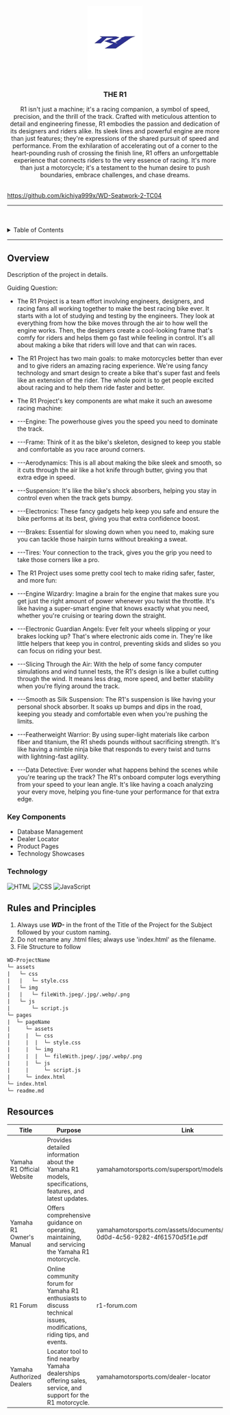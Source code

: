<a name="readme-top">

<br/>

<br />
<div align="center">
  <a href="https://github.com/urfavbatman/">
  <!-- TODO: If you want to add logo or banner you can add it here -->
    <img src="./assets/img/yamaha-r1-logo-vector-11574209521jqcj8vx91a-removebg-preview.png" alt="Nyebe" width="130" height="170">
  </a>
<!-- TODO: Change Title to the name of the title of your Project -->
  <h3 align="center">THE R1</h3>
</div>
<!-- TODO: Make a short description -->
<div align="center">
  R1 isn't just a machine; it's a racing companion, a symbol of speed, precision, and the thrill of the track. Crafted with meticulous attention to detail and engineering finesse, R1 embodies the passion and dedication of its designers and riders alike. Its sleek lines and powerful engine are more than just features; they're expressions of the shared pursuit of speed and performance. From the exhilaration of accelerating out of a corner to the heart-pounding rush of crossing the finish line, R1 offers an unforgettable experience that connects riders to the very essence of racing. It's more than just a motorcycle; it's a testament to the human desire to push boundaries, embrace challenges, and chase dreams.
</div>

<br />

<!-- TODO: Change the zyx-0314 into your github username  -->
<!-- TODO: Change the WD-Template-Project into the same name of your folder -->
https://github.com/kichiya999x/WD-Seatwork-2-TC04

---

<br />
<br />

<!-- TODO: If you want to add more layers for your readme -->
<details>
  <summary>Table of Contents</summary>
  <ol>
    <li>
      <a href="#overview">Overview</a>
      <ol>
        <li>
          <a href="#key-components">Key Components</a>
        </li>
        <li>
          <a href="#technology">Technology</a>
        </li>
      </ol>
    </li>
    <li>
      <a href="#rules-and-principles">Rules and Principles</a>
    </li>
    <li>
      <a href="#resources">Resources</a>
    </li>
  </ol>
</details>

---

## Overview

<!-- TODO: To be changed -->
<!-- The following are just sample -->
Description of the project in details.

Guiding Question:
- The R1 Project is a team effort involving engineers, designers, and racing fans all working together to make the best racing bike ever. It starts with a lot of studying and testing by the engineers. They look at everything from how the bike moves through the air to how well the engine works. Then, the designers create a cool-looking frame that's comfy for riders and helps them go fast while feeling in control. It's all about making a bike that riders will love and that can win races.

- The R1 Project has two main goals: to make motorcycles better than ever and to give riders an amazing racing experience. We're using fancy technology and smart design to create a bike that's super fast and feels like an extension of the rider. The whole point is to get people excited about racing and to help them ride faster and better.

- The R1 Project's key components are what make it such an awesome racing machine:
-   ---Engine: The powerhouse gives you the speed you need to dominate the track.
-   ---Frame: Think of it as the bike's skeleton, designed to keep you stable and comfortable as you race around corners.
-   ---Aerodynamics: This is all about making the bike sleek and smooth, so it cuts through the air like a hot knife through butter, giving you that extra edge in speed.
-   ---Suspension: It's like the bike's shock absorbers, helping you stay in control even when the track gets bumpy.
-   ---Electronics: These fancy gadgets help keep you safe and ensure the bike performs at its best, giving you that extra confidence boost.
-   ---Brakes: Essential for slowing down when you need to, making sure you can tackle those hairpin turns without breaking a sweat.
-   ---Tires: Your connection to the track, gives you the grip you need to take those corners like a pro.
- The R1 Project uses some pretty cool tech to make riding safer, faster, and more fun:
-   ---Engine Wizardry: Imagine a brain for the engine that makes sure you get just the right amount of power whenever you twist the throttle. It's like having a super-smart engine that knows exactly what you need, whether you're cruising or tearing down the straight.
-   ---Electronic Guardian Angels: Ever felt your wheels slipping or your brakes locking up? That's where electronic aids come in. They're like little helpers that keep you in control, preventing skids and slides so you can focus on riding your best.
-   ---Slicing Through the Air: With the help of some fancy computer simulations and wind tunnel tests, the R1's design is like a bullet cutting through the wind. It means less drag, more speed, and better stability when you're flying around the track.
-   ---Smooth as Silk Suspension: The R1's suspension is like having your personal shock absorber. It soaks up bumps and dips in the road, keeping you steady and comfortable even when you're pushing the limits.
-   ---Featherweight Warrior: By using super-light materials like carbon fiber and titanium, the R1 sheds pounds without sacrificing strength. It's like having a nimble ninja bike that responds to every twist and turns with lightning-fast agility.
-   ---Data Detective: Ever wonder what happens behind the scenes while you're tearing up the track? The R1's onboard computer logs everything from your speed to your lean angle. It's like having a coach analyzing your every move, helping you fine-tune your performance for that extra edge.

### Key Components
<!-- TODO: List of Key Components -->
<!-- The following are just sample -->
- Database Management
- Dealer Locator
- Product Pages
- Technology Showcases

### Technology
<!-- TODO: List of Technology Used -->
![HTML](https://img.shields.io/badge/HTML-E34F26?style=for-the-badge&logo=html5&logoColor=white)
![CSS](https://img.shields.io/badge/CSS-1572B6?style=for-the-badge&logo=css3&logoColor=white)
![JavaScript](https://img.shields.io/badge/JavaScript-F7DF1E?style=for-the-badge&logo=javascript&logoColor=white)

## Rules and Principles
1. Always use ***WD-*** in the front of the Title of the Project for the Subject followed by your custom naming.
2. Do not rename any .html files; always use 'index.html' as the filename.
3. File Structure to follow

```
WD-ProjectName
└─ assets
|   └─ css
|   |   └─ style.css
|   └─ img
|   |   └─ fileWith.jpeg/.jpg/.webp/.png
|   └─ js
|       └─ script.js
└─ pages
|  └─ pageName
|     └─ assets
|     |  └─ css
|     |  |  └─ style.css
|     |  └─ img
|     |  |  └─ fileWith.jpeg/.jpg/.webp/.png
|     |  └─ js
|     |     └─ script.js
|     └─ index.html
└─ index.html
└─ readme.md
```

## Resources

<!-- TODO: Add References -->
| Title | Purpose | Link |
|-|-|-|
| Yamaha R1 Official Website | Provides detailed information about the Yamaha R1 models, specifications, features, and latest updates. | yamahamotorsports.com/supersport/models/yzf-r1 |
| Yamaha R1 Owner's Manual | Offers comprehensive guidance on operating, maintaining, and servicing the Yamaha R1 motorcycle. | yamahamotorsports.com/assets/documents/product/f4f690c5-0d0d-4c56-9282-4f61570d5f1e.pdf |
| R1 Forum | Online community forum for Yamaha R1 enthusiasts to discuss technical issues, modifications, riding tips, and events. | r1-forum.com |
| Yamaha Authorized Dealers | Locator tool to find nearby Yamaha dealerships offering sales, service, and support for the R1 motorcycle. | yamahamotorsports.com/dealer-locator |